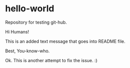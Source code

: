 # hello-world
Repository for testing git-hub.


Hi Humans!

This is an added text message that goes into README file.

Best,
You-know-who.


Ok. This is another attempt to fix the issue. :)
